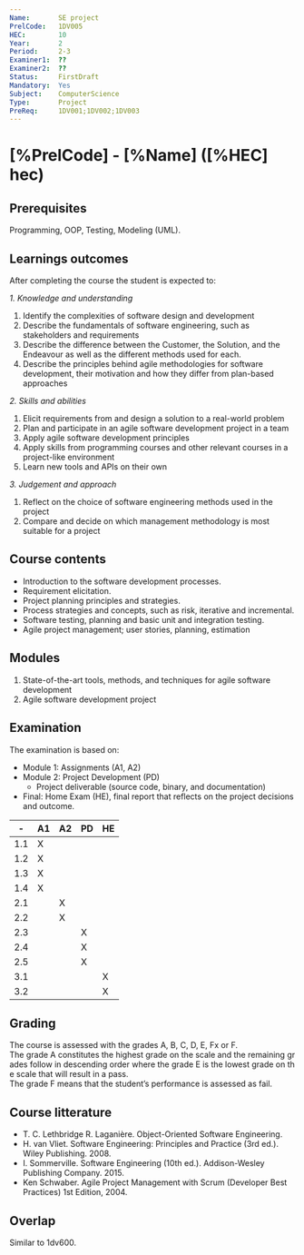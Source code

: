```yaml
---
Name:       SE project
PrelCode:   1DV005
HEC:        10
Year:       2
Period:     2-3
Examiner1:  ??    
Examiner2:  ??
Status:     FirstDraft
Mandatory:  Yes
Subject:    ComputerScience
Type:       Project
PreReq:     1DV001;1DV002;1DV003
---
```


# [%PrelCode] - [%Name] ([%HEC] hec)

## Prerequisites

Programming, OOP, Testing, Modeling (UML).

## Learnings outcomes

After completing the course the student is expected to:

*1. Knowledge and understanding*

1. Identify the complexities of software design and development
2. Describe the fundamentals of software engineering, such as stakeholders and requirements
3. Describe the difference between the Customer, the Solution, and the Endeavour as well as the different methods used for each.
4. Describe the principles behind agile methodologies for software development, their motivation and how they differ from plan-based approaches

*2.	Skills and abilities*

1. Elicit requirements from and design a solution to a real-world problem
2. Plan and participate in an agile software development project in a team
3. Apply agile software development principles
4. Apply skills from programming courses and other relevant courses in a project-like environment
5. Learn new tools and APIs on their own

*3.	Judgement and approach*

1. Reflect on the choice of software engineering methods used in the project
2. Compare and decide on which management methodology is most suitable for a project

## Course contents

- Introduction to the software development processes.
- Requirement elicitation.
- Project planning principles and strategies.
- Process strategies and concepts, such as risk, iterative and incremental.
- Software testing, planning and basic unit and integration testing.
- Agile project management; user stories, planning, estimation

## Modules
1. State-of-the-art tools, methods, and techniques for agile software development
2. Agile software development project 

## Examination
The examination is based on: 

- Module 1: Assignments (A1, A2)
- Module 2: Project Development (PD)
	- Project deliverable (source code, binary, and documentation) 
- Final: Home Exam (HE), final report that reflects on the project decisions and outcome.  

|  -   | A1  | A2  | PD  | HE  |
| ---  | --- | --- | --- | --- |
| 1.1  |  X  |     |     |     |
| 1.2  |  X  |     |     |     |
| 1.3  |  X  |     |     |     |
| 1.4  |  X  |     |     |     |
| 2.1  |     |  X  |     |     |
| 2.2  |     |  X  |     |     |
| 2.3  |     |     |  X  |     |
| 2.4  |     |     |  X  |     |  
| 2.5  |     |     |  X  |     |
| 3.1  |     |     |     |  X  |
| 3.2  |     |     |     |  X  |

## Grading
The course is assessed with the grades A, B, C, D, E, Fx or F.
The grade A constitutes the highest grade on the scale and the remaining grades follow in descending order where the grade E is the lowest grade on the scale that will result in a pass.
The grade F means that the student’s performance is assessed as fail.


## Course litterature
- T. C. Lethbridge R. Laganière. Object-Oriented Software Engineering. 
- H. van Vliet. Software Engineering: Principles and Practice (3rd ed.). Wiley Publishing. 2008.
- I. Sommerville. Software Engineering (10th ed.). Addison-Wesley Publishing Company. 2015.
- Ken Schwaber. Agile Project Management with Scrum (Developer Best Practices) 1st Edition, 2004.


## Overlap

Similar to 1dv600.
